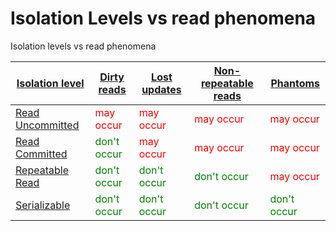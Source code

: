 # **Isolation Levels vs read phenomena**
Isolation levels vs read phenomena

| [Isolation level](isolation.md)         | [Dirty reads](dirty-reads.md)                | [Lost updates](lost-updates.md)              | [Non-repeatable reads](non-repeatable-read.md) | [Phantoms](phantom-reads.md)                 |
|-----------------------------------------|----------------------------------------------|----------------------------------------------|------------------------------------------------|----------------------------------------------|
| [Read Uncommitted](read-uncommitted.md) | <span style="color:red">may occur</span>     | <span style="color:red">may occur</span>     | <span style="color:red">may occur</span>       | <span style="color:red">may occur</span>     |
| [Read Committed](read-committed.md)     | <span style="color:green">don't occur</span> | <span style="color:red">may occur</span>     | <span style="color:red">may occur</span>       | <span style="color:red">may occur</span>     |
| [Repeatable Read](repeatable-read.md)   | <span style="color:green">don't occur</span> | <span style="color:green">don't occur</span> | <span style="color:green">don't occur</span>   | <span style="color:red">may occur</span>     |
| [Serializable](serializable.md)         | <span style="color:green">don't occur</span> | <span style="color:green">don't occur</span> | <span style="color:green">don't occur</span>   | <span style="color:green">don't occur</span> |
